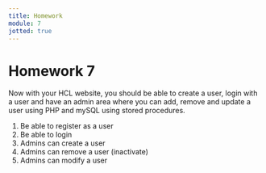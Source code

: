 ```yaml
---
title: Homework
module: 7
jotted: true
---
```


# Homework 7
Now with your HCL website, you should be able to create a user, login with a user and have an admin area where you can add, remove and update a user using  PHP and mySQL using stored procedures.

1. Be able to register as a user
2. Be able to login
3. Admins can create a user
4. Admins can remove a user (inactivate)
5. Admins can modify a user

<!--
### For players:

1. They should be able to register, and login/logout
2. Enter, view, and edit the game(s) they play.
3. Enter, view and edit their name, address, phone
4. Enter, view and edit their gamer tag
5. They should be able to subscribe or unsubscribe from correspondence
6. They should be able to change their information including their username and password

### For administrators

1. They should able to login/logout
2. They should able to view all players and their details.
3. They should be able to search for a player by name and/or gamer tag
4. They should be able to run reports on all the players, including games played.
5. They should able to change their information including their username and password

### For both players and admins

1. If they attempt to log in more than three times unsuccessfully, they should be locked out



In this homework, we are going to convert all our database queries into stored procedures.

Specifics:

1. Create stored procedures for all the SELECT statements created for players and administrators.
2. Create stored procedures for all INSERT statements for players and administrators.
3. Create stored procedure(s) that uses PHP to display all the users stored in the Users table store in MySQL.
4. Save your files and upload them to your GitHub repository.
5. Turn in your link to Moodle.
-->